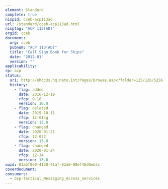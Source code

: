 ```yaml
---
element: Standard
complete: true
nispid: cceb-acp113ad
url: /standard/cceb-acp113ad.html
nisptag: "ACP 113(AD)"
orgid: cceb
document:
  org: cceb
  pubnum: "ACP 113(AD)"
  title: "Call Sign Book for Ships"
  date: "2012-01"
  version: ""
applicability:
rp: acp
status:
  uri: http://nhqc3s.hq.nato.int/Pages/Browse.aspx?folder=125/126/5256
  history: 
    - flag: added
      date: 2016-12-19
      rfcp: 9-16
      version: 10.0
    - flag: deleted
      date: 2019-10-11
      rfcp: 12-014g
      version: 13.0
    - flag: changed
      date: 2020-01-21
      rfcp: 12-032
      version: 13.0
    - flag: changed
      date: 2020-01-24
      rfcp: 12-34
      version: 13.0
uuid: 81abf9e0-4150-41af-82a0-98ef48d0eb3c
coverdocument:
consumers:
  - bsp-Tactical_Messaging_Access_Services
---
```

